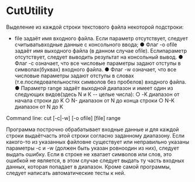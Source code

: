 # CutUtility
Выделение из каждой строки текстового файла некоторой подстроки:
 * file задаёт имя входного файла. Если параметр отсутствует, следует считыватьвходные данные с консольного ввода;
● Флаг -o ofile задаёт имя выходного файла (в данном случае ofile). Еслипараметр отсутствует, следует выводить результат на консольный вывод.
● Флаг -с означает, что все числовые параметры задают отступы в символах(буквах) входного файла.
● Флаг -w означает, что все числовые параметры задают отступы в словах (т.е.последовательностях символов без пробелов) входного файла.
● Параметр range задаёт выходной диапазон и имеет один из следующих видов(здесь N и К -- целые числа):
○ -K диапазон от начала строки до K
○ N- диапазон от N до конца строки
○ N-K диапазон от N до K

Command line: cut [-c|-w] [-o ofile] [file] range

Программа построчно обрабатывает входные данные и для каждой строки выдаётчасть этой строки согласно заданному диапазону.
Если какого-то из указанных файловне существует или неправильно указаны параметры -c и -w (должен быть указан ровноодин из них), следует выдать ошибку.
Если в строке не хватает символов или слов, это ошибкой не является, в этом случае следует выдать ту часть входных данных, которая попадает в диапазон.
Кроме самой программы, следует написать автоматические тесты к ней.
